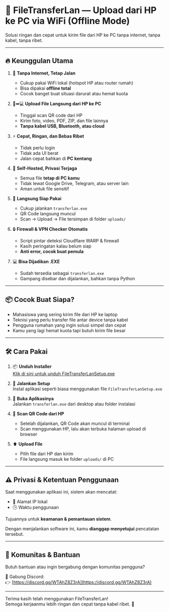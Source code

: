 # 🚀 FileTransferLan — Upload dari HP ke PC via WiFi (Offline Mode)

Solusi ringan dan cepat untuk kirim file dari HP ke PC tanpa internet, tanpa kabel, tanpa ribet.

---

## 🔥 Keunggulan Utama

1. 🚫 **Tanpa Internet, Tetap Jalan**  
   - Cukup pakai WiFi lokal (hotspot HP atau router rumah)  
   - Bisa dipakai **offline total**  
   - Cocok banget buat situasi darurat atau hemat kuota

2. 📱➡💻 **Upload File Langsung dari HP ke PC**  
   - Tinggal scan QR code dari HP  
   - Kirim foto, video, PDF, ZIP, dan file lainnya  
   - **Tanpa kabel USB, Bluetooth, atau cloud**

3. ⚡ **Cepat, Ringan, dan Bebas Ribet**  
   - Tidak perlu login  
   - Tidak ada UI berat  
   - Jalan cepat bahkan di **PC kentang**

4. 🧠 **Self-Hosted, Privasi Terjaga**  
   - Semua file **tetap di PC kamu**  
   - Tidak lewat Google Drive, Telegram, atau server lain  
   - Aman untuk file sensitif

5. 🎯 **Langsung Siap Pakai**  
   - Cukup jalankan `transferlan.exe`  
   - QR Code langsung muncul  
   - Scan → Upload → File tersimpan di folder `uploads/`

6. 🔒 **Firewall & VPN Checker Otomatis**  
   - Script pintar deteksi Cloudflare WARP & firewall  
   - Kasih peringatan kalau belum siap  
   - **Anti error, cocok buat pemula**

7. 💻 **Bisa Dijadikan .EXE**  
   - Sudah tersedia sebagai `transferlan.exe`  
   - Gampang disebar dan dijalankan, bahkan tanpa Python

---

## 📦 Cocok Buat Siapa?

- Mahasiswa yang sering kirim file dari HP ke laptop  
- Teknisi yang perlu transfer file antar device tanpa kabel  
- Pengguna rumahan yang ingin solusi simpel dan cepat  
- Kamu yang lagi hemat kuota tapi butuh kirim file besar

---

## 🛠️ Cara Pakai

1. 📦 **Unduh Installer**  
   [Klik di sini untuk unduh FileTransferLanSetup.exe](https://github.com/kortek-los/FileTransferLan/raw/main/FileTransferLanSetup.exe)


2. 🔧 **Jalankan Setup**  
   Instal aplikasi seperti biasa menggunakan file `FileTransferLanSetup.exe`

3. 🚀 **Buka Aplikasinya**  
   Jalankan `transferlan.exe` dari desktop atau folder instalasi

4. 📲 **Scan QR Code dari HP**  
   - Setelah dijalankan, QR Code akan muncul di terminal  
   - Scan menggunakan HP, lalu akan terbuka halaman upload di browser

5. ⬆ **Upload File**  
   - Pilih file dari HP dan kirim  
   - File langsung masuk ke folder `uploads/` di PC

---

## ⚠️ Privasi & Ketentuan Penggunaan

Saat menggunakan aplikasi ini, sistem akan mencatat:

- 📍 Alamat IP lokal
- 🕒 Waktu penggunaan

Tujuannya untuk **keamanan & pemantauan sistem**.

Dengan menjalankan software ini, kamu **dianggap menyetujui** pencatatan tersebut.

---

## 💬 Komunitas & Bantuan

Butuh bantuan atau ingin bergabung dengan komunitas pengguna?

🎯 Gabung Discord:  
👉 [https://discord.gg/WTAhZ8Z3rA](https://discord.gg/WTAhZ8Z3rA)

---

Terima kasih telah menggunakan FileTransferLan!  
Semoga kerjaanmu lebih ringan dan cepat tanpa kabel ribet. 🙏
